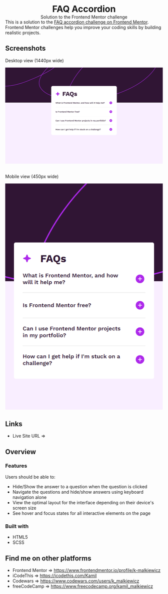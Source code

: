 <h1 align="center" style="margin: 0">FAQ Accordion</h1>
<p align="center" style="margin: 0">Solution to the Frontend Mentor challenge</p>

<hr style="background: #fff">

<p style="margin-top: -30px">This is a solution to the <a href="https://www.frontendmentor.io/challenges/faq-accordion-wyfFdeBwBz">FAQ accordion challenge on Frontend Mentor</a>. Frontend Mentor challenges help you improve your coding skills by building realistic projects.</p>

## Screenshots

Desktop view (1440px wide)

<img src="./assets/screenshots/screenshot_desktop.png">

<hr style="background: #fff">

Mobile view (450px wide)

<img src="./assets/screenshots/screenshot_mobile.png" style="text-align: center">

## Links

- Live Site URL ⇒ 

## Overview

### Features

Users should be able to:

- Hide/Show the answer to a question when the question is clicked
- Navigate the questions and hide/show answers using keyboard navigation alone
- View the optimal layout for the interface depending on their device's screen size
- See hover and focus states for all interactive elements on the page

### Built with

- HTML5
- SCSS

## Find me on other platforms

- Frontend Mentor ⇒ https://www.frontendmentor.io/profile/k-malkiewicz
- iCodeThis ⇒ https://icodethis.com/Kamil
- Codewars ⇒ https://www.codewars.com/users/k_malkiewicz
- freeCodeCamp ⇒ https://www.freecodecamp.org/kamil_malkiewicz